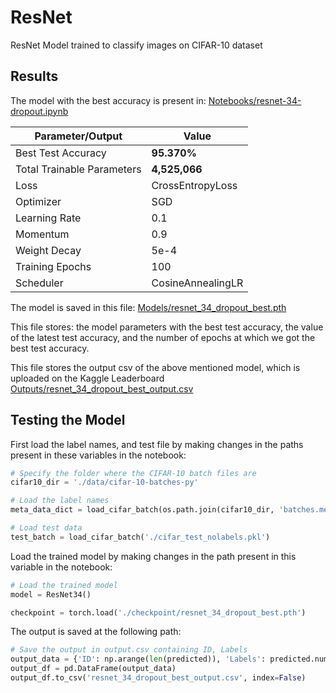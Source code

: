# ResNet
ResNet Model trained to classify images on CIFAR-10 dataset

## Results

The model with the best accuracy is present in: [Notebooks/resnet-34-dropout.ipynb](https://github.com/rugvedmhatre/ResNet/blob/main/Notebooks/resnet-34-dropout.ipynb)

| Parameter/Output | Value |
| ---------------- | ----- |
| Best Test Accuracy | **95.370%** |
| Total Trainable Parameters | **4,525,066** |
| Loss | CrossEntropyLoss |
| Optimizer | SGD |
| Learning Rate | 0.1 |
| Momentum | 0.9 |
| Weight Decay | 5e-4 |
| Training Epochs | 100 |
| Scheduler | CosineAnnealingLR |

The model is saved in this file: [Models/resnet_34_dropout_best.pth](https://github.com/rugvedmhatre/ResNet/blob/main/Models/resnet_34_dropout_best.pth)

This file stores: the model parameters with the best test accuracy, the value of the latest test accuracy, and the number of epochs at which we got the best test accuracy.

This file stores the output csv of the above mentioned model, which is uploaded on the Kaggle Leaderboard [Outputs/resnet_34_dropout_best_output.csv](https://github.com/rugvedmhatre/ResNet/blob/main/Outputs/resnet_34_dropout_best_output.csv)

## Testing the Model

First load the label names, and test file by making changes in the paths present in these variables in the notebook:

```python
# Specify the folder where the CIFAR-10 batch files are
cifar10_dir = './data/cifar-10-batches-py'
```

```python
# Load the label names
meta_data_dict = load_cifar_batch(os.path.join(cifar10_dir, 'batches.meta'))
```

```python
# Load test data
test_batch = load_cifar_batch('./cifar_test_nolabels.pkl')
```

Load the trained model by making changes in the path present in this variable in the notebook:

```python
# Load the trained model
model = ResNet34()

checkpoint = torch.load('./checkpoint/resnet_34_dropout_best.pth')
```

The output is saved at the following path:

```python
# Save the output in output.csv containing ID, Labels
output_data = {'ID': np.arange(len(predicted)), 'Labels': predicted.numpy()}
output_df = pd.DataFrame(output_data)
output_df.to_csv('resnet_34_dropout_best_output.csv', index=False)
```
